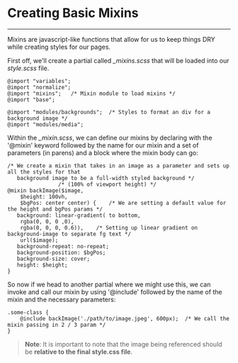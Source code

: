 # Creating Basic Mixins
---

Mixins are javascript-like functions that allow for us to keep things DRY while creating styles for our pages.

First off, we'll create a partial called *_mixins.scss* that will be loaded into our *style.scss* file.

```
@import "variables";
@import "normalize";
@import "mixins"; 	/* Mixin module to load mixins */
@import "base";

@import "modules/backgrounds";	/* Styles to format an div for a background image */
@import "modules/media";
```

Within the *_mixin.scss*, we can define our mixins by declaring with the '@mixin' keyword followed by the name for our mixin and a set of parameters (in parens) and a block where the mixin body can go:

```
/* We create a mixin that takes in an image as a parameter and sets up all the styles for that
   background image to be a full-width styled background */
				/* (100% of viewport height) */
@mixin backImage($image,
    $height: 100vh,
    $bgPos: center center) {	/* We are setting a default value for the height and bgPos params */
   background: linear-gradient( to bottom,
    rgba(0, 0, 0 ,0),
    rgba(0, 0, 0, 0.6)),	/* Setting up linear gradient on background-image to separate fg text */
    url($image);
   background-repeat: no-repeat;
   background-position: $bgPos;
   background-size: cover;
   height: $height;
}
```

So now if we head to another partial where we might use this, we can invoke and call our mixin by using '@include' followed by the name of the mixin and the necessary parameters:

```
.some-class {
    @include backImage('./path/to/image.jpeg', 600px);	/* We call the mixin passing in 2 / 3 param */
}
```

> **Note**: It is important to note that the image being referenced should be **relative to the final style.css file**.
